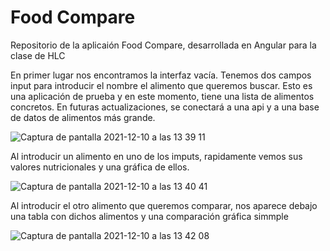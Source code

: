 # Food Compare
Repositorio de la aplicaión Food Compare, desarrollada en Angular para la clase de HLC

En primer lugar nos encontramos la interfaz vacía. Tenemos dos campos input para introducir el nombre el alimento que queremos buscar. Esto es una aplicación de prueba y en este momento, tiene una lista de alimentos concretos. En futuras actualizaciones, se conectará a una api y a una base de datos de alimentos más grande.

![Captura de pantalla 2021-12-10 a las 13 39 11](https://user-images.githubusercontent.com/72436145/145575850-6482cdd6-01ba-4540-b5e9-e56a55f7cec0.png)

Al introducir un alimento en uno de los imputs, rapidamente vemos sus valores nutricionales y una gráfica de ellos.

![Captura de pantalla 2021-12-10 a las 13 40 41](https://user-images.githubusercontent.com/72436145/145575881-b0093653-11d1-45c3-9814-c040cff9e116.png)

Al introducir el otro alimento que queremos comparar, nos aparece debajo una tabla con dichos alimentos y  una comparación gráfica simmple

![Captura de pantalla 2021-12-10 a las 13 42 08](https://user-images.githubusercontent.com/72436145/145575901-d59a5b7c-41b5-4431-a633-b244a76c2c53.png)


